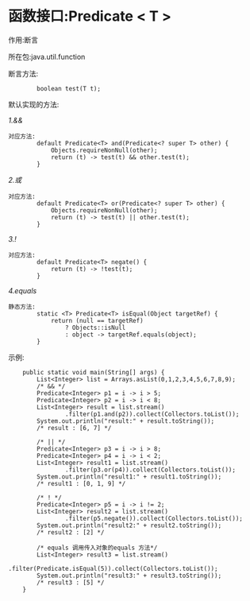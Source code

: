 函数接口:Predicate < T >
===

作用:断言

所在包:java.util.function

断言方法:

            boolean test(T t);    

默认实现的方法:

*1.&&*

    对应方法:    
            default Predicate<T> and(Predicate<? super T> other) {
                Objects.requireNonNull(other);
                return (t) -> test(t) && other.test(t);
            }    

*2.或*

    对应方法:
            default Predicate<T> or(Predicate<? super T> other) {
                Objects.requireNonNull(other);
                return (t) -> test(t) || other.test(t);
            }    
            
*3.!*

    对应方法:
            default Predicate<T> negate() {
                return (t) -> !test(t);
            }    
            
*4.equals*

    静态方法:
            static <T> Predicate<T> isEqual(Object targetRef) {
                return (null == targetRef)
                    ? Objects::isNull
                    : object -> targetRef.equals(object);
            }

示例:

        public static void main(String[] args) {
            List<Integer> list = Arrays.asList(0,1,2,3,4,5,6,7,8,9);
            /* && */
            Predicate<Integer> p1 = i -> i > 5;
            Predicate<Integer> p2 = i -> i < 8;
            List<Integer> result = list.stream()
                    .filter(p1.and(p2)).collect(Collectors.toList());
            System.out.println("result:" + result.toString());
            /* result : [6, 7] */
            
            /* || */
            Predicate<Integer> p3 = i -> i > 8;
            Predicate<Integer> p4 = i -> i < 2;
            List<Integer> result1 = list.stream()
                    .filter(p3.or(p4)).collect(Collectors.toList());
            System.out.println("result1:" + result1.toString());
            /* result1 : [0, 1, 9] */
            
            /* ! */
            Predicate<Integer> p5 = i -> i != 2;
            List<Integer> result2 = list.stream()
                    .filter(p5.negate()).collect(Collectors.toList());
            System.out.println("result2:" + result2.toString());
            /* result2 : [2] */
            
            /* equals 调用传入对象的equals 方法*/
            List<Integer> result3 = list.stream()
                    .filter(Predicate.isEqual(5)).collect(Collectors.toList());
            System.out.println("result3:" + result3.toString());
            /* result3 : [5] */
        }
